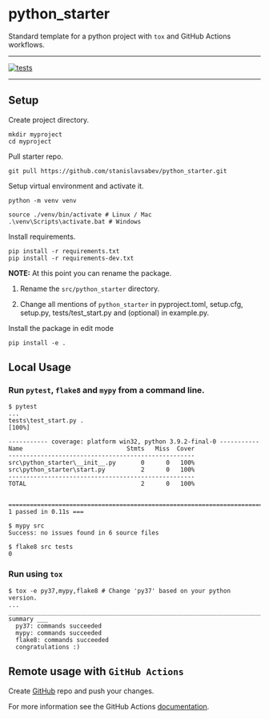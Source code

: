 # python_starter

Standard template for a python project with `tox` and GitHub Actions workflows.

---

[![tests](https://github.com/stanislavsabev/python_starter/workflows/tests/badge.svg)](https://github.com/stanislavsabev/python_starter/actions/workflows/tests.yaml)

---

## Setup

Create project directory.

```text
mkdir myproject
cd myproject
```

Pull starter repo.

```text
git pull https://github.com/stanislavsabev/python_starter.git
```

Setup virtual environment and activate it.

```text
python -m venv venv

source ./venv/bin/activate # Linux / Mac
.\venv\Scripts\activate.bat # Windows
```

Install requirements.

```text
pip install -r requirements.txt
pip install -r requirements-dev.txt
```

**NOTE:** At this point you can rename the package.

1. Rename the `src/python_starter` directory.

2. Change all mentions of `python_starter` in pyproject.toml, setup.cfg, setup.py, tests/test_start.py and (optional) in example.py.

Install the package in edit mode

```text
pip install -e .
```

## Local Usage

### Run `pytest`, `flake8` and `mypy` from a command line.

```text
$ pytest
...
tests\test_start.py .
[100%]

----------- coverage: platform win32, python 3.9.2-final-0 -----------
Name                             Stmts   Miss  Cover
----------------------------------------------------
src\python_starter\__init__.py       0      0   100%
src\python_starter\start.py          2      0   100%
----------------------------------------------------
TOTAL                                2      0   100%


========================================================================= 1 passed in 0.11s ===
```

```text
$ mypy src
Success: no issues found in 6 source files

$ flake8 src tests
0
```

### Run using `tox`

```text
$ tox -e py37,mypy,flake8 # Change 'py37' based on your python version.
...
______________________________________________________________________________ summary ___
  py37: commands succeeded
  mypy: commands succeeded
  flake8: commands succeeded
  congratulations :)
```

## Remote usage with `GitHub Actions`

Create [GitHub](https://github.com) repo and push your changes.

For more information see the GitHub Actions  [documentation](https://docs.github.com/en/actions/using-workflows).
